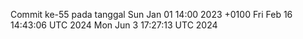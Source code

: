 Commit ke-55 pada tanggal Sun Jan 01 14:00 2023 +0100
Fri Feb 16 14:43:06 UTC 2024
Mon Jun  3 17:27:13 UTC 2024
